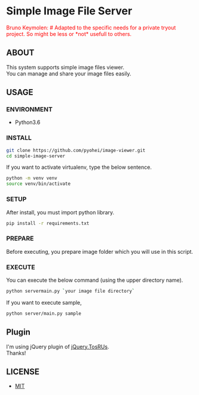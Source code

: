 # Simple Image File Server

<span style="color: red;">
Bruno Keymolen: 
# Adapted to the specific needs for a private tryout project. So might be less or *not* usefull to others.
</span>

## ABOUT 

This system supports simple image files viewer.  
You can manage and share your image files easily.  

## USAGE

### ENVIRONMENT

* Python3.6

### INSTALL

```bash
git clone https://github.com/pyohei/image-viewer.git
cd simple-image-server
```

If you want to activate virtualenv, type the below sentence.  

```bash
python -m venv venv
source venv/bin/activate
```

### SETUP

After install, you must import python library.  

```bash
pip install -r requirements.txt
```

### PREPARE

Before executing, you prepare image folder which you will use in this script.  

### EXECUTE

You can execute the below command (using the upper directory name).

```bash
python servermain.py `your image file directory`
```

If you want to execute sample, 

```bash
python server/main.py sample
```

## Plugin

I'm using jQuery plugin of [jQuery.TosRUs](http://tosrus.frebsite.nl/).  
Thanks!  

## LICENSE

* [MIT](https://github.com/pyohei/image-viewer/master/LICENSE)
